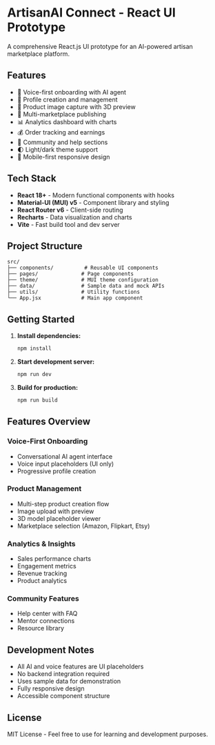 # ArtisanAI Connect - React UI Prototype

A comprehensive React.js UI prototype for an AI-powered artisan marketplace platform.

## Features

- 🎤 Voice-first onboarding with AI agent
- 👤 Profile creation and management
- 📸 Product image capture with 3D preview
- 🛒 Multi-marketplace publishing
- 📊 Analytics dashboard with charts
- 💰 Order tracking and earnings
- 🤝 Community and help sections
- 🌓 Light/dark theme support
- 📱 Mobile-first responsive design

## Tech Stack

- **React 18+** - Modern functional components with hooks
- **Material-UI (MUI) v5** - Component library and styling
- **React Router v6** - Client-side routing
- **Recharts** - Data visualization and charts
- **Vite** - Fast build tool and dev server

## Project Structure

```
src/
├── components/          # Reusable UI components
├── pages/              # Page components
├── theme/              # MUI theme configuration
├── data/               # Sample data and mock APIs
├── utils/              # Utility functions
└── App.jsx             # Main app component
```

## Getting Started

1. **Install dependencies:**
   ```bash
   npm install
   ```

2. **Start development server:**
   ```bash
   npm run dev
   ```

3. **Build for production:**
   ```bash
   npm run build
   ```

## Features Overview

### Voice-First Onboarding
- Conversational AI agent interface
- Voice input placeholders (UI only)
- Progressive profile creation

### Product Management
- Multi-step product creation flow
- Image upload with preview
- 3D model placeholder viewer
- Marketplace selection (Amazon, Flipkart, Etsy)

### Analytics & Insights
- Sales performance charts
- Engagement metrics
- Revenue tracking
- Product analytics

### Community Features
- Help center with FAQ
- Mentor connections
- Resource library

## Development Notes

- All AI and voice features are UI placeholders
- No backend integration required
- Uses sample data for demonstration
- Fully responsive design
- Accessible component structure

## License

MIT License - Feel free to use for learning and development purposes.